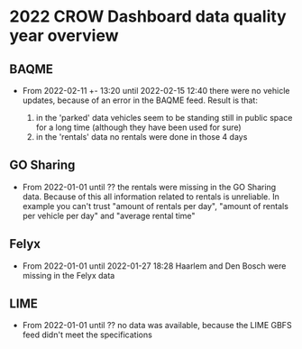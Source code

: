 # 2022 CROW Dashboard data quality year overview

## BAQME

- From 2022-02-11 +- 13:20 until 2022-02-15 12:40 there were no vehicle updates, because of an error in the BAQME feed. Result is that:

  1. in the 'parked' data vehicles seem to be standing still in public space for a long time (although they have been used for sure)
  2. in the 'rentals' data no rentals were done in those 4 days

## GO Sharing

- From 2022-01-01 until ?? the rentals were missing in the GO Sharing data. Because of this all information related to rentals is unreliable. In example you can't trust "amount of rentals per day", "amount of rentals per vehicle per day" and "average rental time"

## Felyx

- From 2022-01-01 until 2022-01-27 18:28 Haarlem and Den Bosch were missing in the Felyx data

## LIME

- From 2022-01-01 until ?? no data was available, because the LIME GBFS feed didn't meet the specifications
